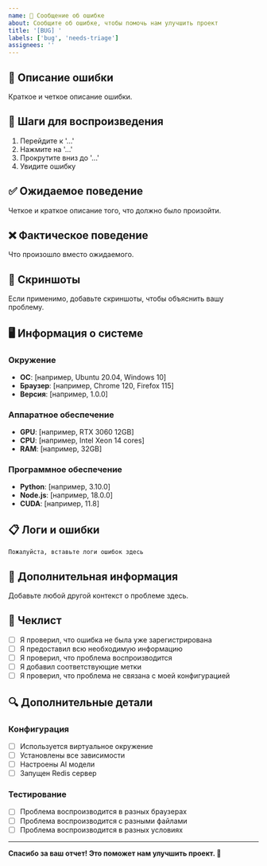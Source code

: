 ```yaml
---
name: 🐛 Сообщение об ошибке
about: Сообщите об ошибке, чтобы помочь нам улучшить проект
title: '[BUG] '
labels: ['bug', 'needs-triage']
assignees: ''
---
```


## 🐛 Описание ошибки

Краткое и четкое описание ошибки.

## 🔄 Шаги для воспроизведения

1. Перейдите к '...'
2. Нажмите на '...'
3. Прокрутите вниз до '...'
4. Увидите ошибку

## ✅ Ожидаемое поведение

Четкое и краткое описание того, что должно было произойти.

## ❌ Фактическое поведение

Что произошло вместо ожидаемого.

## 📸 Скриншоты

Если применимо, добавьте скриншоты, чтобы объяснить вашу проблему.

## 🖥️ Информация о системе

### Окружение
- **ОС**: [например, Ubuntu 20.04, Windows 10]
- **Браузер**: [например, Chrome 120, Firefox 115]
- **Версия**: [например, 1.0.0]

### Аппаратное обеспечение
- **GPU**: [например, RTX 3060 12GB]
- **CPU**: [например, Intel Xeon 14 cores]
- **RAM**: [например, 32GB]

### Программное обеспечение
- **Python**: [например, 3.10.0]
- **Node.js**: [например, 18.0.0]
- **CUDA**: [например, 11.8]

## 📋 Логи и ошибки

```
Пожалуйста, вставьте логи ошибок здесь
```

## 🔧 Дополнительная информация

Добавьте любой другой контекст о проблеме здесь.

## 📝 Чеклист

- [ ] Я проверил, что ошибка не была уже зарегистрирована
- [ ] Я предоставил всю необходимую информацию
- [ ] Я проверил, что проблема воспроизводится
- [ ] Я добавил соответствующие метки
- [ ] Я проверил, что проблема не связана с моей конфигурацией

## 🔍 Дополнительные детали

### Конфигурация
- [ ] Используется виртуальное окружение
- [ ] Установлены все зависимости
- [ ] Настроены AI модели
- [ ] Запущен Redis сервер

### Тестирование
- [ ] Проблема воспроизводится в разных браузерах
- [ ] Проблема воспроизводится с разными файлами
- [ ] Проблема воспроизводится в разных условиях

---

**Спасибо за ваш отчет! Это поможет нам улучшить проект. 🚀** 